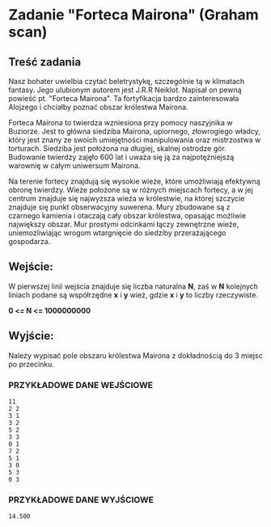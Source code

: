 # Zadanie "Forteca Mairona" (Graham scan)

## Treść zadania

Nasz bohater uwielbia czytać beletrystykę, szczególnie tą w klimatach fantasy. Jego ulubionym autorem jest J.R.R Neiklot. Napisał on pewną powieść pt. "Forteca Mairona". Ta fortyfikacja bardzo zainteresowała Alojzego i chciałby poznać obszar królestwa Mairona.

Forteca Mairona to twierdza wzniesiona przy pomocy naszyjnika w Buziorze. Jest to główna siedziba Mairona, upiornego, złowrogiego władcy, który jest znany ze swoich umiejętności manipulowania oraz mistrzostwa w torturach. Siedziba jest położona na długiej, skalnej ostrodze gór. Budowanie twierdzy zajęło 600 lat i uważa się ją za najpotężniejszą warownię w całym uniwersum Mairona.

Na terenie fortecy znajdują się wysokie wieże, które umożliwiają efektywną obronę twierdzy. Wieże położone są w różnych miejscach fortecy, a w jej centrum znajduje się najwyższa wieża w królestwie, na której szczycie znajduje się punkt obserwacyjny suwerena. Mury zbudowane są z czarnego kamienia i otaczają cały obszar królestwa, opasając możliwie największy obszar. Mur prostymi odcinkami łączy zewnętrzne wieże, uniemożliwiając wrogom wtargnięcie do siedziby przerażającego gospodarza.

## Wejście:
W pierwszej linii wejścia znajduje się liczba naturalna **N**, zaś w **N** kolejnych liniach podane są współrzędne **x** i **y** wież, gdzie **x** i **y** to liczby rzeczywiste.

**0 <= N <= 1000000000**

## Wyjście:
Należy wypisać pole obszaru królestwa Mairona z dokładnością do 3 miejsc po przecinku.

### PRZYKŁADOWE DANE WEJŚCIOWE 
```
11
2 2
3 1
3 2
5 2
3 3
0 1
7 2
5 1
3 0
5 3
0 3
```
### PRZYKŁADOWE DANE WYJŚCIOWE
```
14.500
```
